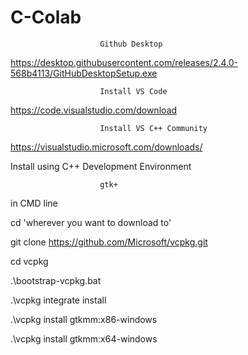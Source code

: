 # C-Colab

						Github Desktop

https://desktop.githubusercontent.com/releases/2.4.0-568b4113/GitHubDesktopSetup.exe


						Install VS Code

https://code.visualstudio.com/download


						Install VS C++ Community

https://visualstudio.microsoft.com/downloads/

Install using C++ Development Environment


						gtk+

in CMD line

cd 'wherever you want to download to'

git clone https://github.com/Microsoft/vcpkg.git

cd vcpkg

.\bootstrap-vcpkg.bat

.\vcpkg integrate install

.\vcpkg install gtkmm:x86-windows

.\vcpkg install gtkmm:x64-windows